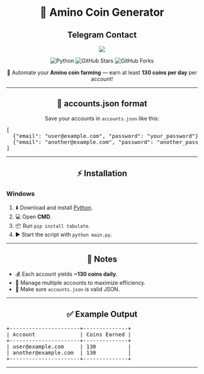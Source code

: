<h1 align="center">🌌 Amino Coin Generator</h1>
<h2 align="center">Telegram Contact</h2>
<p align="center"> <img src="https://telegram-card.vercel.app/?username=althausen&theme=dark"> </p>
<p align="center">
  <img src="https://img.shields.io/badge/Python-3.8%2B-blue?logo=python&logoColor=white" alt="Python"/>
  <img src="https://img.shields.io/github/stars/dee-shar/amino_coin_generator?style=social" alt="GitHub Stars"/>
  <img src="https://img.shields.io/github/forks/dee-shar/amino_coin_generator?style=social" alt="GitHub Forks"/>
</p>

<p align="center">
  🚀 Automate your <strong>Amino coin farming</strong> — earn at least <strong>130 coins per day</strong> per account!  
</p>

---

<h2 align="center">📂 accounts.json format</h2>

<p align="center">
  Save your accounts in <code>accounts.json</code> like this:
</p>

<pre>
[
  {"email": "user@example.com", "password": "your_password"},
  {"email": "another@example.com", "password": "another_password"}
]
</pre>

---

<h2 align="center">⚡ Installation</h2>

<h3>Windows</h3>

<ol>
  <li>⬇️ Download and install <a href="https://www.python.org" target="_blank">Python</a>.</li>
  <li>💻 Open <strong>CMD</strong>.</li>
  <li>📦 Run <code>pip install tabulate</code>.</li>
  <li>▶️ Start the script with <code>python main.py</code>.</li>
</ol>

---

<h2 align="center">📌 Notes</h2>

<ul>
  <li>💰 Each account yields <strong>~130 coins daily</strong>.</li>
  <li>👥 Manage multiple accounts to maximize efficiency.</li>
  <li>📝 Make sure <code>accounts.json</code> is valid JSON.</li>
</ul>

---

<h2 align="center">✅ Example Output</h2>

<pre>
+----------------------+--------------+
| Account              | Coins Earned |
+----------------------+--------------+
| user@example.com     | 130          |
| another@example.com  | 130          |
+----------------------+--------------+
</pre>

---
